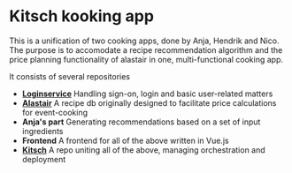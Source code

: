 # Kitsch kooking app

This is a unification of two cooking apps, done by Anja, Hendrik and Nico. The purpose is to accomodate a recipe recommendation algorithm and the price planning functionality of alastair in one, multi-functional cooking app.



It consists of several repositories

* **[Loginservice](github.com/blacksph3re/loginservice)** Handling sign-on, login and basic user-related matters
* **[Alastair](github.com/blacksph3re/alastair2)** A recipe db originally designed to facilitate price calculations for event-cooking
* **Anja's part** Generating recommendations based on a set of input ingredients
* **Frontend** A frontend for all of the above written in Vue.js
* **[Kitsch](github.com/blacksph3re/kitsch)** A repo uniting all of the above, managing orchestration and deployment

